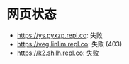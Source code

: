 # 网页状态
- https://ys.pyxzp.repl.co: 失败
- https://veg.linlim.repl.co: 失败 (403)
- https://k2.shilh.repl.co: 失败
